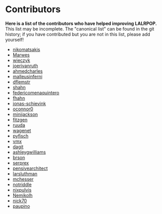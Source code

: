# Contributors

**Here is a list of the contributors who have helped improving
LALRPOP.** This list may be incomplete. The "canonical list" can be
found in the git history; if you have contributed but you are not in
this list, please add yourself!

- [nikomatsakis](https://github.com/nikomatsakis)
- [Marwes](https://github.com/Marwes)
- [wieczyk](https://github.com/wieczyk)
- [joerivanruth](https://github.com/joerivanruth)
- [ahmedcharles](https://github.com/ahmedcharles)
- [malleusinferni](https://github.com/malleusinferni)
- [dflemstr](https://github.com/dflemstr)
- [shahn](https://github.com/shahn)
- [federicomenaquintero](https://github.com/federicomenaquintero)
- [fhahn](https://github.com/fhahn)
- [jonas-schievink](https://github.com/jonas-schievink)
- [oconnor0](https://github.com/oconnor0)
- [minijackson](https://github.com/minijackson)
- [fitzgen](https://github.com/fitzgen)
- [ruuda](https://github.com/ruuda)
- [wagenet](https://github.com/wagenet)
- [pyfisch](https://github.com/pyfisch)
- [vmx](https://github.com/vmx)
- [dagit](https://github.com/dagit)
- [ashleygwilliams](https://github.com/ashleygwilliams)
- [brson](https://github.com/brson)
- [serprex](https://github.com/serprex)
- [pensivearchitect](https://github.com/pensivearchitect)
- [larsluthman](https://github.com/larsluthman)
- [mchesser](https://github.com/mchesser)
- [notriddle](https://github.com/notriddle)
- [nixpulvis](https://github.com/nixpulvis)
- [Nemikolh](https://github.com/Nemikolh)
- [nick70](https://github.com/nick70)
- [paupino](https://github.com/paupino)
